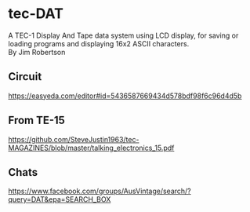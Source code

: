 # tec-DAT
A TEC-1 Display And Tape data system using LCD display, for saving or loading programs and displaying 16x2 ASCII characters.  
By Jim Robertson

## Circuit
https://easyeda.com/editor#id=5436587669434d578bdf98f6c96d4d5b


## From TE-15 
https://github.com/SteveJustin1963/tec-MAGAZINES/blob/master/talking_electronics_15.pdf


## Chats
https://www.facebook.com/groups/AusVintage/search/?query=DAT&epa=SEARCH_BOX


